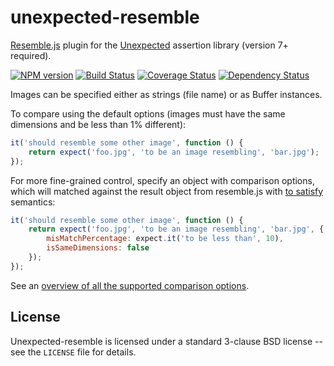 unexpected-resemble
===================

[Resemble.js](http://huddle.github.io/Resemble.js/) plugin for the [Unexpected](https://unexpectedjs.github.io/) assertion library (version 7+ required).

[![NPM version](https://badge.fury.io/js/unexpected-resemble.png)](http://badge.fury.io/js/unexpected-resemble)
[![Build Status](https://travis-ci.org/unexpectedjs/unexpected-resemble.png?branch=master)](https://travis-ci.org/unexpectedjs/unexpected-resemble)
[![Coverage Status](https://coveralls.io/repos/unexpectedjs/unexpected-resemble/badge.png)](https://coveralls.io/r/unexpectedjs/unexpected-resemble)
[![Dependency Status](https://david-dm.org/unexpectedjs/unexpected-resemble.png)](https://david-dm.org/unexpectedjs/unexpected-resemble)

Images can be specified either as strings (file name) or as Buffer instances.

To compare using the default options (images must have the same dimensions and be less than 1% different):

```js
it('should resemble some other image', function () {
    return expect('foo.jpg', 'to be an image resembling', 'bar.jpg');
});
```

For more fine-grained control, specify an object with comparison options,
which will matched against the result object from resemble.js with [to
satisfy](https://unexpectedjs.github.io/assertions/any/to-satisfy/) semantics:

```js
it('should resemble some other image', function () {
    return expect('foo.jpg', 'to be an image resembling', 'bar.jpg', {
        misMatchPercentage: expect.it('to be less than', 10),
        isSameDimensions: false
    });
});
```

See an [overview of all the supported comparison options](https://github.com/Huddle/Resemble.js).

License
-------

Unexpected-resemble is licensed under a standard 3-clause BSD license -- see
the `LICENSE` file for details.

